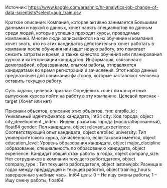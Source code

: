 Источник: https://www.kaggle.com/arashnic/hr-analytics-job-change-of-data-scientists?select=aug_train.csv

Краткое описание: Компания, которая активно занимается Большими данными и наукой о данных, хочет нанять специалистов по данным среди людей, которые успешно проходят курсы, проводимые компанией. Многие люди записываются на их обучение и компания хочет знать, кто из этих кандидатов действительно хочет работать в компании после обучения или ищет новую работу, это помогает снизить затраты и время, а также качество обучения или планирования курсов и категоризации кандидатов. Информация, связанная с демографией, образованием, опытом работы, отправляется кандидатами во время регистрации и зачисления. Этот набор данных предназначен для понимания факторов, которые заставляют человека оставить текущую работу.

Суть задачи, целевой признак: Определить хочет ли конкретный выпускник курсов пойти на работу в эту компанию. Целевой признак - target (Хочет или нет)

Признаки объектов, описание этих объектов, тип:
enrolle_id : Уникальный идентификатор кандидата, int64
city: Код города, object
city_development _index : Индекс развития города (масштабированный), float64
gender: Пол кандидата, object
relevant_experience: Соответствующий опыт кандидата, object
enrolled_university: Тип университетского курса, зачисленного, если таковой имеется, object
education_level: Уровень образования кандидата, object
major_discipline :образование, специальность по образованию кандидата, object
experience: Кандидат общий стаж работы в годах, object
company_size: Нет сотрудников в компании текущего работодателя, object
company_type : Тип текущего работодателя, object
lastnewjob: Разница в годах между предыдущей и текущей работой, object
training_hours: завершенные учебные часы, int64
цель: 0 – Не ищу смены работы; 1 – Ищу смену работы, float64